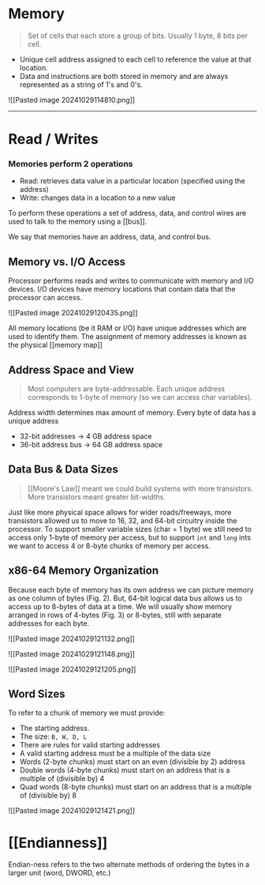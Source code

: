 # Memory

> Set of cells that each store a group of bits. Usually 1 byte, 8 bits per cell.

- Unique cell address assigned to each cell to reference the value at that location.
- Data and instructions are both stored in memory and are always represented as a string of 1's and 0's.

![[Pasted image 20241029114810.png]]

---
# Read / Writes

### Memories perform 2 operations 

- Read: retrieves data value in a  particular location (specified using  the address) 
- Write: changes data in a location to a new value 

 To perform these operations a  set of address, data, and control wires are used to talk to the  memory using a [[bus]].
  
We say that memories have  an address, data, and control bus. 

## Memory vs. I/O Access

Processor performs reads and writes to communicate with memory and I/O devices. I/O devices have memory locations that contain data that the processor can access.

![[Pasted image 20241029120435.png]]

All memory locations (be it RAM or I/O) have unique addresses which are used to identify them. The assignment of memory addresses is known as the physical [[memory map]]

## Address Space and View

> Most computers are byte-addressable. Each unique address corresponds to 1-byte of  memory (so we can access char variables).

Address width determines max amount of  memory. Every byte of data has a unique address 
- 32-bit addresses -> 4 GB address space 
- 36-bit address bus -> 64 GB address space 
## Data Bus & Data Sizes

> [[Moore's Law]] meant we could build systems with  more transistors. More transistors meant greater bit-widths.

Just like more physical space allows for wider roads/freeways, more transistors allowed us to move  to 16, 32, and 64-bit circuitry inside the processor. To support smaller variable sizes (char = 1 byte) we still need to access only 1-byte of memory per access, but to support `int` and `long` ints we  want to access 4 or 8-byte chunks of memory per access. 

## x86-64 Memory Organization 

Because each byte of memory has its own address we can picture memory as one column of bytes (Fig. 2). But, 64-bit logical data bus allows us to  access up to 8-bytes of data at a time. We will usually show memory arranged in rows of 4-bytes (Fig. 3) or 8-bytes, still with separate addresses for each byte.

![[Pasted image 20241029121132.png]]

![[Pasted image 20241029121148.png]]

![[Pasted image 20241029121205.png]]

## Word Sizes

To refer to a chunk of memory we must provide: 
- The starting address.
- The size:  `B, W, D, L`
- There are rules for valid starting  addresses
- A valid starting address must be a multiple of the data size
- Words (2-byte chunks) must start on an even (divisible by 2) address
- Double words (4-byte chunks) must start on an address that is a multiple of  (divisible by) 4 
- Quad words (8-byte chunks) must start on  an address that is a multiple of (divisible by) 8 

![[Pasted image 20241029121421.png]]

# [[Endianness]]

Endian-ness refers to the two alternate methods of ordering the bytes in a larger unit (word, DWORD,  etc.) 
